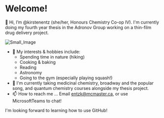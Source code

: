 # **Welcome!**
👋 Hi, I’m @kirstenentz (she/her, Honours Chemistry Co-op IV). I'm currently doing my fourth year thesis in the Adronov Group working on a thin-film drug delivery project. 

![Small_Image](https://user-images.githubusercontent.com/97554569/149051148-5426e20c-8f8b-4aa4-b947-1cde99efc55a.jpeg)

- 👀 My interests & hobbies include:
     - Spending time in nature (hiking)
     - Cooking & baking
     - Reading
     - Astronomy
     - Going to the gym (especially playing squash!)
- :closed_book: I'm currently taking medicinal chemistry, broadway and the popular song, and quantum chemistry courses alongside my thesis project.
- 📫 How to reach me ... Email entzk@mcmaster.ca, or use MicrosoftTeams to chat!

I'm looking forward to learning how to use GitHub!

<!---
kirstenentz/kirstenentz is a ✨ special ✨ repository because its `README.md` (this file) appears on your GitHub profile.
You can click the Preview link to take a look at your changes.
--->
